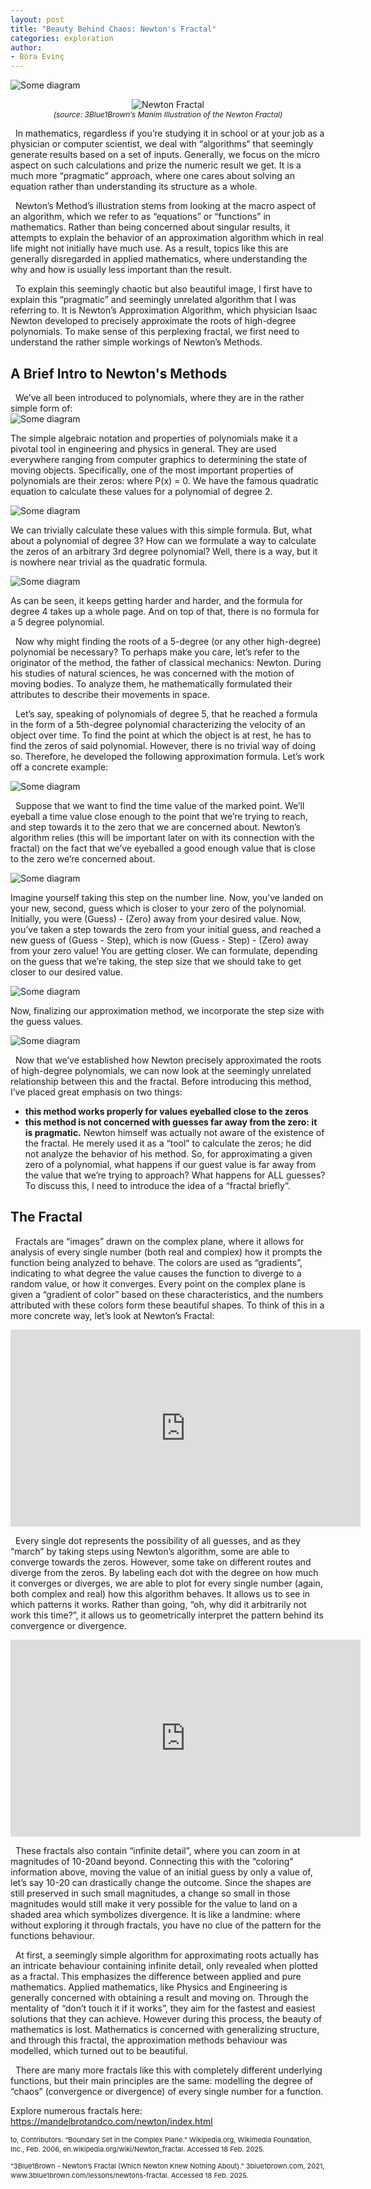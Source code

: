 ```yaml
---
layout: post
title: "Beauty Behind Chaos: Newton's Fractal"
categories: exploration
author:
- Bora Evinç
---
```


<img src="https://raw.githubusercontent.com/Kqpa/math/refs/heads/master/assets/photos/newton-fractal1.png"
     alt="Some diagram"
     style="display:block; margin:0 auto; max-width:100%; height:auto;" />
<figure style="text-align:center;">
  <img src="images/fractal.jpg" alt="Newton Fractal" style="max-width:100%;" />
  <figcaption style="font-size: 12px; font-style: italic;">
    (source: 3Blue1Brown’s Manim Illustration of the Newton Fractal)
  </figcaption>
</figure>

&nbsp; In mathematics, regardless if you’re studying it in school or at your job as a physician or computer scientist, we deal with “algorithms” that seemingly generate results based on a set of inputs. Generally, we focus on the micro aspect on such calculations and prize the numeric result we get. It is a much more “pragmatic” approach, where one cares about solving an equation rather than understanding its structure as a whole.

&nbsp; Newton’s Method’s illustration stems from looking at the macro aspect of an algorithm, which we refer to as “equations” or “functions” in mathematics. Rather than being concerned about singular results, it attempts to explain the behavior of an approximation algorithm which in real life might not initially have much use. As a result, topics like this are generally disregarded in applied mathematics, where understanding the why and how is usually less important than the result.

&nbsp; To explain this seemingly chaotic but also beautiful image, I first have to explain this “pragmatic” and seemingly unrelated algorithm that I was referring to. It is Newton’s Approximation Algorithm, which physician Isaac Newton developed to precisely approximate the roots of high-degree polynomials. To make sense of this perplexing fractal, we first need to understand the rather simple workings of Newton’s Methods.

## A Brief Intro to Newton's Methods

&nbsp; We’ve all been introduced to polynomials, where they are in the rather simple form of:
<img src="https://raw.githubusercontent.com/Kqpa/math/refs/heads/master/assets/photos/newton-fractal2.jpg"
     alt="Some diagram"
     style="display:block; margin:0 auto; max-width:100%; height:auto;" />

The simple algebraic notation and properties of polynomials make it a pivotal tool in engineering and physics in general. They are used everywhere ranging from computer graphics to determining the state of moving objects. Specifically, one of the most important properties of polynomials are their zeros: where P(x) = 0. We have the famous quadratic equation to calculate these values for a polynomial of degree 2.

<img src="https://raw.githubusercontent.com/Kqpa/math/refs/heads/master/assets/photos/newton-fractal3.jpg"
     alt="Some diagram"
     style="display:block; margin:0 auto; max-width:100%; height:auto;" />

We can trivially calculate these values with this simple formula. But, what about a polynomial of degree 3? How can we formulate a way to calculate the zeros of an arbitrary 3rd degree polynomial? Well, there is a way, but it is nowhere near 
trivial as the quadratic formula.

<img src="https://raw.githubusercontent.com/Kqpa/math/refs/heads/master/assets/photos/newton-fractal4.jpg"
     alt="Some diagram"
     style="display:block; margin:0 auto; max-width:100%; height:auto;" />

As can be seen, it keeps getting harder and harder, and the formula for degree 4 takes up a whole page. And on top of that, there is no formula for a 5 degree polynomial. 

&nbsp; Now why might finding the roots of a 5-degree (or any other high-degree) polynomial be necessary? To perhaps make you care, let’s refer to the originator of the method, the father of classical mechanics: Newton. During his studies of natural sciences, he was concerned with the motion of moving bodies. To analyze them, he mathematically formulated their attributes to describe their movements in space. 

&nbsp; Let’s say, speaking of polynomials of degree 5, that he reached a formula in the form of a 5th-degree polynomial characterizing the velocity of an object over time. To find the point at which the object is at rest, he has to find the zeros of said polynomial. However, there is no trivial way of doing so. Therefore, he developed the following approximation formula. Let’s work off a concrete example:

<img src="https://raw.githubusercontent.com/Kqpa/math/refs/heads/master/assets/photos/newton-fractal5.jpg"
     alt="Some diagram"
     style="display:block; margin:0 auto; max-width:100%; height:auto;" />

&nbsp; Suppose that we want to find the time value of the marked point. We’ll eyeball a time value close enough to the point that we’re trying to reach, and step towards it to the zero that we are concerned about. Newton’s algorithm relies (this will be important later on with its connection with the fractal) on the fact that we’ve eyeballed a good enough value that is close to the zero we’re concerned about. 

<img src="https://raw.githubusercontent.com/Kqpa/math/refs/heads/master/assets/photos/newton-fractal6.jpg"
     alt="Some diagram"
     style="display:block; margin:0 auto; max-width:100%; height:auto;" />

Imagine yourself taking this step on the number line. Now, you’ve landed on your new, second, guess which is closer to your zero of the polynomial. Initially, you were (Guess) - (Zero) away from your desired value. Now, you’ve taken a step towards the zero from your initial guess, and reached a new guess of (Guess - Step), which is now (Guess - Step) - (Zero) away from your zero value! You are getting closer. We can formulate, depending on the guess that we’re taking, the step size that we should take to get closer to our desired value.

<img src="https://raw.githubusercontent.com/Kqpa/math/refs/heads/master/assets/photos/newton-fractal6.jpg"
     alt="Some diagram"
     style="display:block; margin:0 auto; max-width:100%; height:auto;" />

Now, finalizing our approximation method, we incorporate the step size with the guess values.

<img src="https://raw.githubusercontent.com/Kqpa/math/refs/heads/master/assets/photos/newton-fractal7.jpg"
     alt="Some diagram"
     style="display:block; margin:0 auto; max-width:100%; height:auto;" />

&nbsp; Now that we’ve established how Newton precisely approximated the roots of high-degree polynomials, we can now look at the seemingly unrelated relationship between this and the fractal. Before introducing this method, I’ve placed great emphasis on two things:
- **this method works properly for values eyeballed close to the zeros**
- **this method is not concerned with guesses far away from the zero: it is pragmatic.**
Newton himself was actually not aware of the existence of the fractal. He merely used it as a “tool” to calculate the zeros; he did not analyze the behavior of his method. So, for approximating a given zero of a polynomial, what happens if our guest value is far away from the value that we’re trying to approach? What happens for ALL guesses? To discuss this, I need to introduce the idea of a “fractal briefly”.

## The Fractal

&nbsp; Fractals are “images” drawn on the complex plane, where it allows for analysis of every single number (both real and complex) how it prompts the function being analyzed to behave. The colors are used as “gradients”, indicating to what degree the value causes the function to diverge to a random value, or how it converges. Every point on the complex plane is given a “gradient of color” based on these characteristics, and the numbers attributed with these colors form these beautiful shapes. To think of this in a more concrete way, let’s look at Newton’s Fractal:

<iframe 
  width="560" 
  height="315" 
  src="https://youtu.be/PJp-ucXgcwk" 
  frameborder="0" 
  allow="accelerometer; autoplay; clipboard-write; encrypted-media; gyroscope; picture-in-picture" 
  allowfullscreen>
</iframe>

&nbsp; Every single dot represents the possibility of all guesses, and as they “march” by taking steps using Newton’s algorithm, some are able to converge towards the zeros. However, some take on different routes and diverge from the zeros. By labeling each dot with the degree on how much it converges or diverges, we are able to plot for every single number (again, both complex and real) how this algorithm behaves. It allows us to see in which patterns it works. Rather than going, “oh, why did it arbitrarily not work this time?”, it allows us to geometrically interpret the pattern behind its convergence or divergence.

<iframe 
  width="560" 
  height="315" 
  src="https://youtu.be/KavleQXSayg" 
  frameborder="0" 
  allow="accelerometer; autoplay; clipboard-write; encrypted-media; gyroscope; picture-in-picture" 
  allowfullscreen>
</iframe>

&nbsp; These fractals also contain “infinite detail”, where you can zoom in at magnitudes of 10-20and beyond. Connecting this with the “coloring” information above, moving the value of an initial guess by only a value of, let’s say 10-20 can drastically change the outcome. Since the shapes are still preserved in such small magnitudes, a change so small in those magnitudes would still make it very possible for the value to land on a shaded area which symbolizes divergence. It is like a landmine: where without exploring it through fractals, you have no clue of the pattern for the functions behaviour.

&nbsp; At first, a seemingly simple algorithm for approximating roots actually has an intricate behaviour containing infinite detail, only revealed when plotted as a fractal. This emphasizes the difference between applied and pure mathematics. Applied mathematics, like Physics and Engineering is generally concerned with obtaining a result and moving on. Through the mentality of “don’t touch it if it works”, they aim for the fastest and easiest solutions that they can achieve. However during this process, the beauty of mathematics is lost. Mathematics is concerned with generalizing structure, and through this fractal, the approximation methods behaviour was modelled, which turned out to be beautiful.

&nbsp; There are many more fractals like this with completely different underlying functions, but their main principles are the same: modelling the degree of “chaos” (convergence or divergence) of every single number for a function.

Explore numerous fractals here: https://mandelbrotandco.com/newton/index.html 

<div style="font-size:11px; line-height:1.4;">
  <p>to, Contributors. “Boundary Set in the Complex Plane.” Wikipedia.org, Wikimedia Foundation, Inc., Feb. 2006, en.wikipedia.org/wiki/Newton_fractal. Accessed 18 Feb. 2025.</p>
  
  <p>“3Blue1Brown - Newton’s Fractal (Which Newton Knew Nothing About).” 3blue1brown.com, 2021, www.3blue1brown.com/lessons/newtons-fractal. Accessed 18 Feb. 2025.</p>
</div>
